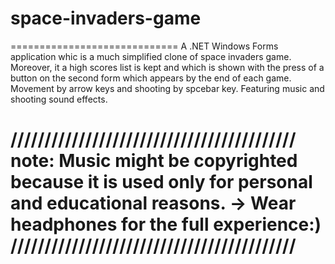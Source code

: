 # space-invaders-game
=============================
A .NET Windows Forms application whic is a much simplified clone of space invaders game. Moreover, it a high scores list is kept and which is shown with the press of a button on the second form which appears by the end of each game.
Movement by arrow keys and shooting by spcebar key.
Featuring music and shooting sound effects.

//////////////////////////////////////////
note: Music might be copyrighted because it is used only for personal and educational reasons.
-> Wear headphones for the full experience:)
//////////////////////////////////////////
=============================
